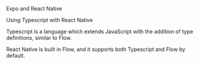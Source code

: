 Expo and React Native

Using Typescript with React Native

Typescript is a language which extends JavaScript with the addition of type definitions, similar to Flow.

React Native is built in Flow, and it supports both Typescript and Flow by default.
